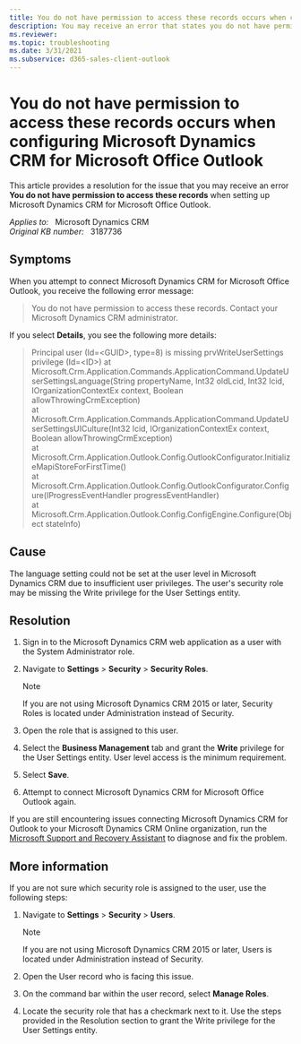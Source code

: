```yaml
---
title: You do not have permission to access these records occurs when configuring
description: You may receive an error that states you do not have permission to access these records. This error occurs when you try to configure Microsoft Dynamics CRM for Microsoft Office Outlook. Provides a resolution.
ms.reviewer: 
ms.topic: troubleshooting
ms.date: 3/31/2021
ms.subservice: d365-sales-client-outlook
---
```

# You do not have permission to access these records occurs when configuring Microsoft Dynamics CRM for Microsoft Office Outlook

This article provides a resolution for the issue that you may receive an error **You do not have permission to access these records** when setting up Microsoft Dynamics CRM for Microsoft Office Outlook.

_Applies to:_ &nbsp; Microsoft Dynamics CRM  
_Original KB number:_ &nbsp; 3187736

## Symptoms

When you attempt to connect Microsoft Dynamics CRM for Microsoft Office Outlook, you receive the following error message:

> You do not have permission to access these records. Contact your Microsoft Dynamics CRM administrator.

If you select **Details**, you see the following more details:

> Principal user (Id=\<GUID>, type=8) is missing prvWriteUserSettings privilege (Id=\<ID>) at Microsoft.Crm.Application.Commands.ApplicationCommand.UpdateUserSettingsLanguage(String propertyName, Int32 oldLcid, Int32 lcid, IOrganizationContextEx context, Boolean allowThrowingCrmException)  
 at Microsoft.Crm.Application.Commands.ApplicationCommand.UpdateUserSettingsUICulture(Int32 lcid, IOrganizationContextEx context, Boolean allowThrowingCrmException)  
 at Microsoft.Crm.Application.Outlook.Config.OutlookConfigurator.InitializeMapiStoreForFirstTime()  
 at Microsoft.Crm.Application.Outlook.Config.OutlookConfigurator.Configure(IProgressEventHandler progressEventHandler)  
 at Microsoft.Crm.Application.Outlook.Config.ConfigEngine.Configure(Object stateInfo)  

## Cause

The language setting could not be set at the user level in Microsoft Dynamics CRM due to insufficient user privileges. The user's security role may be missing the Write privilege for the User Settings entity.

## Resolution

1. Sign in to the Microsoft Dynamics CRM web application as a user with the System Administrator role.
2. Navigate to **Settings** > **Security** > **Security Roles**.

   > [!NOTE]
   > If you are not using Microsoft Dynamics CRM 2015 or later, Security Roles is located under Administration instead of Security.

3. Open the role that is assigned to this user.
4. Select the **Business Management** tab and grant the **Write** privilege for the User Settings entity. User level access is the minimum requirement.
5. Select **Save**.
6. Attempt to connect Microsoft Dynamics CRM for Microsoft Office Outlook again.

If you are still encountering issues connecting Microsoft Dynamics CRM for Outlook to your Microsoft Dynamics CRM Online organization, run the [Microsoft Support and Recovery Assistant](/outlook/troubleshoot/performance/how-to-scan-outlook-by-using-microsoft-support-and-recovery-assistant) to diagnose and fix the problem.

## More information

If you are not sure which security role is assigned to the user, use the following steps:

1. Navigate to **Settings** > **Security** > **Users**.

   > [!NOTE]
   > If you are not using Microsoft Dynamics CRM 2015 or later, Users is located under Administration instead of Security.

2. Open the User record who is facing this issue.
3. On the command bar within the user record, select **Manage Roles**.
4. Locate the security role that has a checkmark next to it. Use the steps provided in the Resolution section to grant the Write privilege for the User Settings entity.
